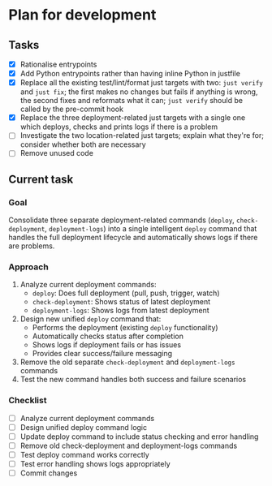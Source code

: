 # Plan for development

## Tasks

- [x] Rationalise entrypoints
- [x] Add Python entrypoints rather than having inline Python in justfile
- [x] Replace all the existing test/lint/format just targets with two: `just verify` and `just fix`; the first makes no changes but fails if anything is wrong, the second fixes and reformats what it can; `just verify` should be called by the pre-commit hook
- [x] Replace the three deployment-related just targets with a single one which deploys, checks and prints logs if there is a problem
- [ ] Investigate the two location-related just targets; explain what they're for; consider whether both are necessary
- [ ] Remove unused code

## Current task

### Goal
Consolidate three separate deployment-related commands (`deploy`, `check-deployment`, `deployment-logs`) into a single intelligent `deploy` command that handles the full deployment lifecycle and automatically shows logs if there are problems.

### Approach
1. Analyze current deployment commands:
   - `deploy`: Does full deployment (pull, push, trigger, watch)
   - `check-deployment`: Shows status of latest deployment  
   - `deployment-logs`: Shows logs from latest deployment
2. Design new unified `deploy` command that:
   - Performs the deployment (existing `deploy` functionality)
   - Automatically checks status after completion
   - Shows logs if deployment fails or has issues
   - Provides clear success/failure messaging
3. Remove the old separate `check-deployment` and `deployment-logs` commands
4. Test the new command handles both success and failure scenarios

### Checklist
- [ ] Analyze current deployment commands
- [ ] Design unified deploy command logic
- [ ] Update deploy command to include status checking and error handling
- [ ] Remove old check-deployment and deployment-logs commands
- [ ] Test deploy command works correctly
- [ ] Test error handling shows logs appropriately  
- [ ] Commit changes
